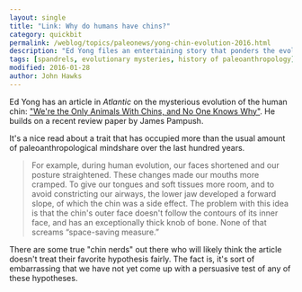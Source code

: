 ```yaml
---
layout: single
title: "Link: Why do humans have chins?"
category: quickbit
permalink: /weblog/topics/paleonews/yong-chin-evolution-2016.html
description: "Ed Yong files an entertaining story that ponders the evolutionary mystery of  mental eminence."
tags: [spandrels, evolutionary mysteries, history of paleoanthropology]
modified: 2016-01-28
author: John Hawks
---
```


Ed Yong has an article in <em>Atlantic</em> on the mysterious evolution of the human chin: <a href="http://www.theatlantic.com/science/archive/2016/01/were-the-only-animals-with-chins-and-no-one-knows-why/431625/">"We're the Only Animals With Chins, and No One Knows Why"</a>. He builds on a recent review paper by James Pampush. 

It's a nice read about a trait that has occupied more than the usual amount of paleoanthropological mindshare over the last hundred years. 


<blockquote>For example, during human evolution, our faces shortened and our posture straightened. These changes made our mouths more cramped. To give our tongues and soft tissues more room, and to avoid constricting our airways, the lower jaw developed a forward slope, of which the chin was a side effect. The problem with this idea is that the chin's outer face doesn't follow the contours of its inner face, and has an exceptionally thick knob of bone. None of that screams “space-saving measure.”</blockquote>

There are some true "chin nerds" out there who will likely think the article doesn't treat their favorite hypothesis fairly. The fact is, it's sort of embarrassing that we have not yet come up with a persuasive test of any of these hypotheses. 
